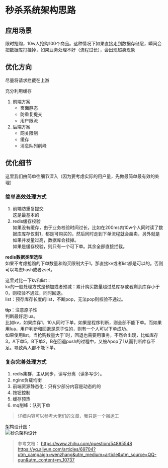 # 秒杀系统架构思路
## 应用场景
限时抢购，10w人抢购100个商品。这种情况下如果直接走到数据存储层，瞬间会把数据库打挂掉，如果业务处理不好（流程过长），会出现超卖现象

## 优化方向
尽量将请求拦截在上游  

充分利用缓存  
1. 前端方案
   - 页面静态
   - 防重复提交
   - 用户限流 
2. 后端方案
   - 网关限制
   - 缓存
   - 消息队列削峰

## 优化细节
这里我们由简单往细节深入（因为要考虑实际的用户量，先做最简单最有效的处理）  

### 简单高效处理方式
1. 前端防重复提交  
这是最基本的
2. redis缓存校验  
如果没有缓存，由于业务校验时间过长，比如在200ms内10w个人同时读了数据库库存仅剩1，都是可购买的，然后同时走到下单流程就会超卖，另外就是如果并发量过高，数据库会挂掉。  
如果是缓存校验，则只有一个可下单。其余全部直接拦截。

**redis数据类型选型**  
如果不考虑抢购的下单数量和购买限制大于1，那直接kv或者list都是可以的。否则可以考虑hash或者zset。  
  
这里对比一下kv和list：  
kv的一般处理方式是预加或者预减：累计购买数量超过总库存或者剩余库存小于0，则校验不通过，同时回退。  
list：预存库存长度的list，不断pop，无法pop则校验不通过。

**tip**：注意原子性  
判断最好走lua。  
比如kv，如果库存1，10人同时下单，如果是程序判断，则全部不能下单。而如果用lua，用户判断和回退是原子性的，则有一个人可以下单成功。  
如果使用list，当抢购数量大于1时，回退也需要用事务，不然会出现，比如库存3，A下单5，B下单2。B在回退push的过程中，又被Apop了1从而判断库存不足。导致两人都不能下单。  


### 复杂完善处理方式
1. redis集群，主从同步，读写分离（读多写少）。
2. nginx负载均衡
3. 前端资源静态化：只有少部分内容是动态的的
4. 按钮控制
5. 缓存预热
6. mq削峰：队列下单

> 详细内容可以参考大佬们的文章，我只是一个搬运工

架构设计图：  
![秒杀架构设计](http://pic.pwwtest.com/%E7%A7%92%E6%9D%80%E6%9E%B6%E6%9E%84%E8%AE%BE%E8%AE%A1.jpg)


> 参考文档：
> https://www.zhihu.com/question/54895548  
> https://yq.aliyun.com/articles/69704?utm_campaign=wenzhang&utm_medium=article&utm_source=QQ-qun&utm_content=m_10737  
